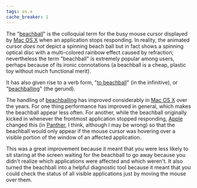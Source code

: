 ```yaml
---
tags: os.x
cache_breaker: 1
---
```


The "[beachball](/wiki/beachball)" is the colloquial term for the busy mouse cursor displayed by [Mac OS X](/wiki/Mac_OS_X) when an application stops responding. In reality, the animated cursor *does not* depict a spinning beach ball but in fact shows a spinning optical disc with a multi-colored rainbow effect caused by refraction; nevertheless the term "beachball" is extremely popular among users, perhaps because of its ironic connotations (a beachball is a cheap, plastic toy without much functional merit).

It has also given rise to a verb form, "[to beachball](/wiki/to_beachball)" (in the infinitive), or "[beachballing](/wiki/beachballing)" (the gerund).

The handling of [beachballing](/wiki/beachballing) has improved considerably in [Mac OS X](/wiki/Mac_OS_X) over the years. For one thing performance has improved in general, which makes the beachball appear less often. For another, while the beachball originally kicked in whenever the frontmost application stopped responding, [Apple](/wiki/Apple) changed this (in [Panther](/wiki/Panther), I think, although I may be wrong) so that the beachball would only appear if the mouse cursor was hovering over a visible portion of the window of an affected application.

This was a great improvement because it meant that you were less likely to sit staring at the screen waiting for the beachball to go away because you didn't realize which applications were affected and which weren't. It also turned the beachball into a helpful diagnostic tool because it meant that you could check the status of all visible applications just by moving the mouse over them.
